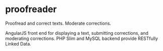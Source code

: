 # proofreader
Proofread and correct texts.  Moderate corrections.

AngularJS front end for displaying a text, submitting corrections, and moderating corrections.  PHP Slim and MySQL backend provide RESTfully Linked Data.